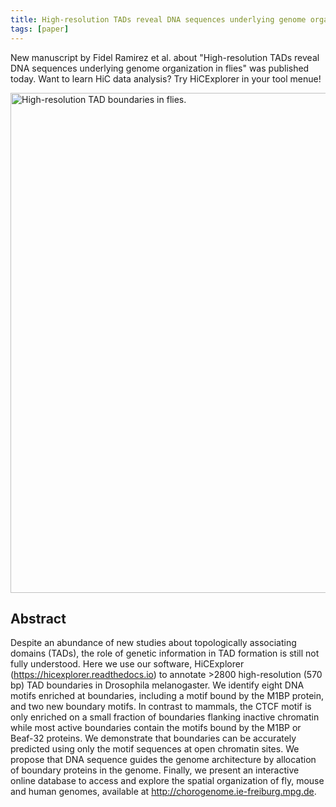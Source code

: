```yaml
---
title: High-resolution TADs reveal DNA sequences underlying genome organization in flies
tags: [paper]
---
```


New manuscript by Fidel Ramirez et al. about "High-resolution TADs reveal DNA sequences underlying genome organization in flies"
was published today. Want to learn HiC data analysis? Try HiCExplorer in your tool menue!

<p class="multiple-img">
    <img src="{{ "/media/hicexplorer_2018_01.jpg" | relative_url }}" width="800px" alt="High-resolution TAD boundaries in flies." />
</p>

## Abstract

Despite an abundance of new studies about topologically associating domains (TADs), the
role of genetic information in TAD formation is still not fully understood. Here we use our
software, HiCExplorer (https://hicexplorer.readthedocs.io) to annotate >2800 high-resolution (570
bp) TAD boundaries in Drosophila melanogaster. We identify eight DNA motifs enriched at
boundaries, including a motif bound by the M1BP protein, and two new boundary motifs. In
contrast to mammals, the CTCF motif is only enriched on a small fraction of boundaries
flanking inactive chromatin while most active boundaries contain the motifs bound by the
M1BP or Beaf-32 proteins. We demonstrate that boundaries can be accurately predicted
using only the motif sequences at open chromatin sites. We propose that DNA sequence
guides the genome architecture by allocation of boundary proteins in the genome. Finally, we
present an interactive online database to access and explore the spatial organization of fly,
mouse and human genomes, available at http://chorogenome.ie-freiburg.mpg.de.

